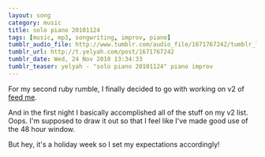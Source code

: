 ```yaml
---
layout: song
category: music
title: solo piano 20101124
tags: [music, mp3, songwriting, improv, piano]
tumblr_audio_file: http://www.tumblr.com/audio_file/1671767242/tumblr_lcemdl5Wx91qzo4ep
tumblr_url: http://t.yelyah.com/post/1671767242
tumblr_date: Wed, 24 Nov 2010 13:34:33
tumblr_teaser: yelyah - "solo piano 20101124" piano improv
---
```

For my second ruby rumble, I finally decided to go with working on v2 of [feed me](http://feedme.heroku.com/).

And in the first night I basically accomplished all of the stuff on my v2 list. Oops. I'm supposed to draw it out so that I feel like I've made good use of the 48 hour window.

But hey, it's a holiday week so I set my expectations accordingly!
